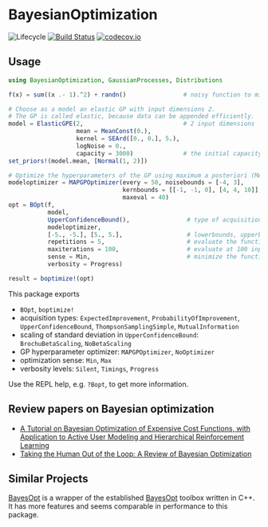 # BayesianOptimization

![Lifecycle](https://img.shields.io/badge/lifecycle-experimental-orange.svg)<!--
![Lifecycle](https://img.shields.io/badge/lifecycle-maturing-blue.svg)
![Lifecycle](https://img.shields.io/badge/lifecycle-stable-green.svg)
![Lifecycle](https://img.shields.io/badge/lifecycle-retired-orange.svg)
![Lifecycle](https://img.shields.io/badge/lifecycle-archived-red.svg)
![Lifecycle](https://img.shields.io/badge/lifecycle-dormant-blue.svg) -->
[![Build Status](https://travis-ci.org/jbrea/BayesianOptimization.jl.svg?branch=master)](https://travis-ci.org/jbrea/BayesianOptimization.jl)
[![codecov.io](http://codecov.io/github/jbrea/BayesianOptimization.jl/coverage.svg?branch=master)](http://codecov.io/github/jbrea/BayesianOptimization.jl?branch=master)

## Usage

```julia
using BayesianOptimization, GaussianProcesses, Distributions

f(x) = sum((x .- 1).^2) + randn()                # noisy function to minimize

# Choose as a model an elastic GP with input dimensions 2.
# The GP is called elastic, because data can be appended efficiently.
model = ElasticGPE(2,                            # 2 input dimensions
                   mean = MeanConst(0.),         
                   kernel = SEArd([0., 0.], 5.),
                   logNoise = 0.,
                   capacity = 3000)              # the initial capacity of the GP is 3000 samples.
set_priors!(model.mean, [Normal(1, 2)])

# Optimize the hyperparameters of the GP using maximum a posteriori (MAP) estimates every 50 steps
modeloptimizer = MAPGPOptimizer(every = 50, noisebounds = [-4, 3],       # bounds of the logNoise
                                kernbounds = [[-1, -1, 0], [4, 4, 10]],  # bounds of the 3 parameters GaussianProcesses.get_param_names(model.kernel)
                                maxeval = 40)
opt = BOpt(f,
           model,
           UpperConfidenceBound(),                # type of acquisition
           modeloptimizer,                        
           [-5., -5.], [5., 5.],                  # lowerbounds, upperbounds         
           repetitions = 5,                       # evaluate the function for each input 5 times
           maxiterations = 100,                   # evaluate at 100 input positions
           sense = Min,                           # minimize the function
           verbosity = Progress)

result = boptimize!(opt)
```

This package exports
* `BOpt`, `boptimize!`
* acquisition types: `ExpectedImprovement`, `ProbabilityOfImprovement`, `UpperConfidenceBound`, `ThompsonSamplingSimple`, `MutualInformation`
* scaling of standard deviation in `UpperConfidenceBound`: `BrochuBetaScaling`, `NoBetaScaling`
* GP hyperparameter optimizer: `MAPGPOptimizer`, `NoOptimizer`
* optimization sense: `Min`, `Max`
* verbosity levels: `Silent`, `Timings`, `Progress`

Use the REPL help, e.g. `?Bopt`, to get more information.

## Review papers on Bayesian optimization

* [A Tutorial on Bayesian Optimization of Expensive Cost Functions, with Application to Active User Modeling and Hierarchical Reinforcement Learning](https://arxiv.org/abs/1012.2599v1)
* [Taking the Human Out of the Loop: A Review of Bayesian Optimization](https://ieeexplore.ieee.org/document/7352306)

## Similar Projects

[BayesOpt](https://github.com/jbrea/BayesOpt.jl) is a wrapper of the established
[BayesOpt](https://github.com/rmcantin/bayesopt) toolbox written in C++. It has
more features and seems comparable in performance to this package.
